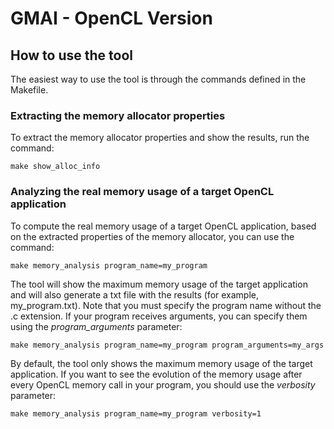 # GMAI - OpenCL Version

## How to use the tool

The easiest way to use the tool is through the commands defined in the Makefile.

### Extracting the memory allocator properties

To extract the memory allocator properties and show the results, run the command:

```
make show_alloc_info
```

### Analyzing the real memory usage of a target OpenCL application

To compute the real memory usage of a target OpenCL application, based on the extracted properties of the memory allocator, you can use the command:

```
make memory_analysis program_name=my_program
```
The tool will show the maximum memory usage of the target application and will also generate a txt file with the results (for example, my_program.txt). Note that you must specify the program name without the .c extension. If your program receives arguments, you can specify them using the *program_arguments* parameter:

```
make memory_analysis program_name=my_program program_arguments=my_args
```
By default, the tool only shows the maximum memory usage of the target application. If you want to see the evolution of the memory usage after every OpenCL memory call in your program, you should use the *verbosity* parameter:

```
make memory_analysis program_name=my_program verbosity=1
```
